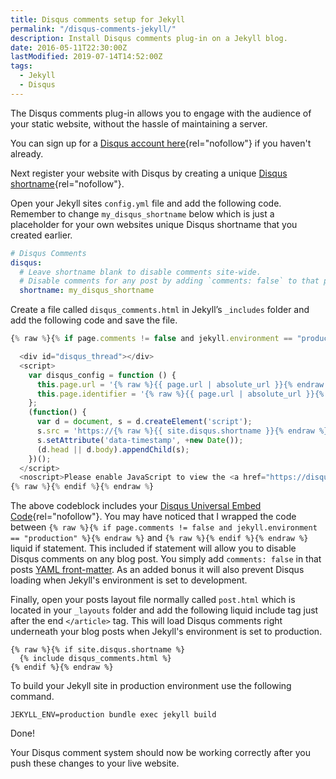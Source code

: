 ```yaml
---
title: Disqus comments setup for Jekyll
permalink: "/disqus-comments-jekyll/"
description: Install Disqus comments plug-in on a Jekyll blog.
date: 2016-05-11T22:30:00Z
lastModified: 2019-07-14T14:52:00Z
tags:
  - Jekyll
  - Disqus
---
```


The Disqus comments plug-in allows you to engage with the audience of your static website, without the hassle of maintaining a server.

You can sign up for a [Disqus account here](https://disqus.com){rel="nofollow"} if you haven't already.

Next register your website with Disqus by creating a unique [Disqus shortname](https://help.disqus.com/installation/whats-a-shortname){rel="nofollow"}.

Open your Jekyll sites `config.yml` file and add the following code. Remember to change `my_disqus_shortname` below which is just a placeholder for your own websites unique Disqus shortname that you created earlier.

```yaml
# Disqus Comments
disqus:
  # Leave shortname blank to disable comments site-wide.
  # Disable comments for any post by adding `comments: false` to that post's YAML Front Matter.
  shortname: my_disqus_shortname
```

Create a file called `disqus_comments.html` in Jekyll’s `_includes` folder and add the following code and save the file.

```js
{% raw %}{% if page.comments != false and jekyll.environment == "production" %}{% endraw %}

  <div id="disqus_thread"></div>
  <script>
    var disqus_config = function () {
      this.page.url = '{% raw %}{{ page.url | absolute_url }}{% endraw %}';
      this.page.identifier = '{% raw %}{{ page.url | absolute_url }}{% endraw %}';
    };
    (function() {
      var d = document, s = d.createElement('script');
      s.src = 'https://{% raw %}{{ site.disqus.shortname }}{% endraw %}.disqus.com/embed.js';
      s.setAttribute('data-timestamp', +new Date());
      (d.head || d.body).appendChild(s);
    })();
  </script>
  <noscript>Please enable JavaScript to view the <a href="https://disqus.com/?ref_noscript" rel="nofollow">comments powered by Disqus.</a></noscript>
{% raw %}{% endif %}{% endraw %}
```

The above codeblock includes your [ Disqus Universal Embed Code](https://disqus.com/admin/universalcode/){rel="nofollow"}. You may have noticed that I wrapped the code between `{% raw %}{% if page.comments != false and jekyll.environment == "production" %}{% endraw %}` and `{% raw %}{% endif %}{% endraw %}` liquid if statement. This included if statement will allow you to disable Disqus comments on any blog post. You simply add `comments: false` in that posts [YAML front-matter](https://jekyllrb.com/docs/frontmatter/). As an added bonus it will also prevent Disqus loading when Jekyll's environment is set to development.

Finally, open your posts layout file normally called `post.html` which is located in your `_layouts` folder and add the following liquid include tag just after the end `</article>` tag. This will load Disqus comments right underneath your blog posts when Jekyll's environment is set to production.

```liquid
{% raw %}{% if site.disqus.shortname %}
  {% include disqus_comments.html %}
{% endif %}{% endraw %}
```

To build your Jekyll site in production environment use the following command.

```shell
JEKYLL_ENV=production bundle exec jekyll build
```

Done!

Your Disqus comment system should now be working correctly after you push these changes to your live website.
